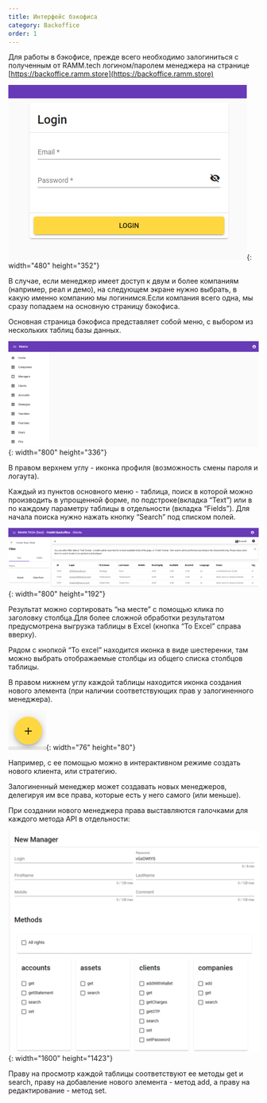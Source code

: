 ```yaml
---
title: Интерфейс бэкофиса
category: Backoffice
order: 1
---
```


Для работы в бэкофисе, прежде всего необходимо залогиниться с полученным от RAMM.tech логином/паролем менеджера на странице [https://backoffice.ramm.store](https://backoffice.ramm.store)

![](/uploads/unnamed.png){: width="480" height="352"}

В случае, если менеджер имеет доступ к двум и более компаниям (например, реал и демо), на следующем экране нужно выбрать, в какую именно компанию мы логинимся.Если компания всего одна, мы сразу попадаем на основную страницу бэкофиса.

Основная страница бэкофиса представляет собой меню, с выбором из нескольких таблиц базы данных.

![](/uploads/3c71d4a0f7ee15438db8ab35f1044ec2.png){: width="800" height="336"}

В правом верхнем углу - иконка профиля (возможность смены пароля и логаута).

Каждый из пунктов основного меню - таблица, поиск в которой можно производить в упрощенной форме, по подстроке(вкладка “Text”) или в по каждому параметру таблицы в отдельности (вкладка “Fields”). Для начала поиска нужно нажать кнопку “Search” под списком полей.

![](/uploads/a5faf856036e4bf9ad220072e40cc95b-1.png){: width="800" height="192"}

Результат можно сортировать “на месте” с помощью клика по заголовку столбца.Для более сложной обработки результатом предусмотрена выгрузка таблицы в Excel (кнопка “To Excel” справа вверху).

Рядом с кнопкой “To excel” находится иконка в виде шестеренки, там можно выбрать отображаемые столбцы из общего списка столбцов таблицы.

В правом нижнем углу каждой таблицы находится иконка создания нового элемента (при наличии соответствующих прав у залогиненного менеджера).

![](/uploads/unnamed111.png){: width="76" height="80"}

Например, с ее помощью можно в интерактивном режиме создать нового клиента, или стратегию.

Залогиненный менеджер может создавать новых менеджеров, делегируя им все права, которые есть у него самого (или меньше).

При создании нового менеджера права выставляются галочками для каждого метода API в отдельности:

![](/uploads/7045d597602c6bb11bb921fd80322c2e.png){: width="1600" height="1423"}

Праву на просмотр каждой таблицы соответствуют ее методы get и search, праву на добавление нового элемента - метод add, а праву на редактирование - метод set.